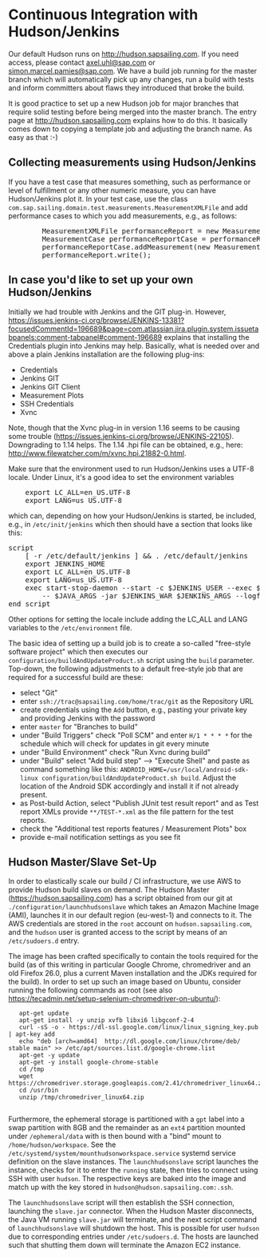 # Continuous Integration with Hudson/Jenkins

Our default Hudson runs on http://hudson.sapsailing.com. If you need access, please contact axel.uhl@sap.com or simon.marcel.pamies@sap.com. We have a build job running for the master branch which will automatically pick up any changes, run a build with tests and inform committers about flaws they introduced that broke the build.

It is good practice to set up a new Hudson job for major branches that require solid testing before being merged into the master branch. The entry page at http://hudson.sapsailing.com explains how to do this. It basically comes down to copying a template job and adjusting the branch name. As easy as that :-)

## Collecting measurements using Hudson/Jenkins

If you have a test case that measures something, such as performance or level of fulfillment or any other numeric measure, you can have Hudson/Jenkins plot it. In your test case, use the class `com.sap.sailing.domain.test.measurements.MeasurementXMLFile` and add performance cases to which you add measurements, e.g., as follows:
<pre>
        MeasurementXMLFile performanceReport = new MeasurementXMLFile(getClass());
        MeasurementCase performanceReportCase = performanceReport.addCase(getClass().getSimpleName());
        performanceReportCase.addMeasurement(new Measurement("My Measurement", theNumberIMeasured));
        performanceReport.write();
</pre>

## In case you'd like to set up your own Hudson/Jenkins

Initially we had trouble with Jenkins and the GIT plug-in. However, https://issues.jenkins-ci.org/browse/JENKINS-13381?focusedCommentId=196689&page=com.atlassian.jira.plugin.system.issuetabpanels:comment-tabpanel#comment-196689 explains that installing the Credentials plugin into Jenkins may help. Basically, what is needed over and above a plain Jenkins installation are the following plug-ins:

* Credentials
* Jenkins GIT
* Jenkins GIT Client
* Measurement Plots
* SSH Credentials
* Xvnc

Note, though that the Xvnc plug-in in version 1.16 seems to be causing some trouble (https://issues.jenkins-ci.org/browse/JENKINS-22105). Downgrading to 1.14 helps. The 1.14 .hpi file can be obtained, e.g., here: http://www.filewatcher.com/m/xvnc.hpi.21882-0.html.

Make sure that the environment used to run Hudson/Jenkins uses a UTF-8 locale. Under Linux, it's a good idea to set the environment variables
<pre>
    export LC_ALL=en_US.UTF-8
    export LANG=us_US.UTF-8
</pre>
which can, depending on how your Hudson/Jenkins is started, be included, e.g., in `/etc/init/jenkins` which then should have a section that looks like this:
<pre>
script
    [ -r /etc/default/jenkins ] && . /etc/default/jenkins
    export JENKINS_HOME
    export LC_ALL=en_US.UTF-8
    export LANG=us_US.UTF-8
    exec start-stop-daemon --start -c $JENKINS_USER --exec $JAVA --name jenkins \
        -- $JAVA_ARGS -jar $JENKINS_WAR $JENKINS_ARGS --logfile=$JENKINS_LOG
end script
</pre>
Other options for setting the locale include adding the LC_ALL and LANG variables to the `/etc/environment` file.

The basic idea of setting up a build job is to create a so-called "free-style software project" which then executes our `configuration/buildAndUpdateProduct.sh` script using the `build` parameter. Top-down, the following adjustments to a default free-style job that are required for a successful build are these:

* select "Git"
* enter `ssh://trac@sapsailing.com/home/trac/git` as the Repository URL
* create credentials using the `Add` button, e.g., pasting your private key and providing Jenkins with the password
* enter `master` for "Branches to build"
* under "Build Triggers" check "Poll SCM" and enter `H/1 * * * *` for the schedule which will check for updates in git every minute
* under "Build Environment" check "Run Xvnc during build"
* under "Build" select "Add build step" --> "Execute Shell" and paste as command something like this: `ANDROID_HOME=/usr/local/android-sdk-linux configuration/buildAndUpdateProduct.sh build`. Adjust the location of the Android SDK accordingly and install it if not already present.
* as Post-build Action, select "Publish JUnit test result report" and as Test report XMLs provide `**/TEST-*.xml` as the file pattern for the test reports.
* check the "Additional test reports features / Measurement Plots" box
* provide e-mail notification settings as you see fit

## Hudson Master/Slave Set-Up

In order to elastically scale our build / CI infrastructure, we use AWS to provide Hudson build slaves on demand. The Hudson Master (https://hudson.sapsailing.com) has a script obtained from our git at ``./configuration/launchhudsonslave`` which takes an Amazon Machine Image (AMI), launches it in our default region (eu-west-1) and connects to it. The AWS credentials are stored in the ``root`` account on ``hudson.sapsailing.com``, and the ``hudson`` user is granted access to the script by means of an ``/etc/sudoers.d`` entry.

The image has been crafted specifically to contain the tools required for the build (as of this writing in particular Google Chrome, chromedriver and an old Firefox 26.0, plus a current Maven installation and the JDKs required for the build). In order to set up such an image based on Ubuntu, consider running the following commands as root (see also https://tecadmin.net/setup-selenium-chromedriver-on-ubuntu/):
```
   apt-get update
   apt-get install -y unzip xvfb libxi6 libgconf-2-4
   curl -sS -o - https://dl-ssl.google.com/linux/linux_signing_key.pub | apt-key add
   echo "deb [arch=amd64]  http://dl.google.com/linux/chrome/deb/ stable main" >> /etc/apt/sources.list.d/google-chrome.list
   apt-get -y update
   apt-get -y install google-chrome-stable
   cd /tmp
   wget https://chromedriver.storage.googleapis.com/2.41/chromedriver_linux64.zip
   cd /usr/bin
   unzip /tmp/chromedriver_linux64.zip
   
```
Furthermore, the ephemeral storage is partitioned with a ``gpt`` label into a swap partition with 8GB and the remainder as an ``ext4`` partition mounted under ``/ephemeral/data`` with is then bound with a "bind" mount to ``/home/hudson/workspace``. See the ``/etc/systemd/system/mounthudsonworkspace.service`` systemd service definition on the slave instances. The ``launchhudsonslave`` script launches the instance, checks for it to enter the ``running`` state, then tries to connect using SSH with user ``hudson``. The respective keys are baked into the image and match up with the key stored in ``hudson@hudson.sapsailing.com:.ssh``.

The ``launchhudsonslave`` script will then establish the SSH connection, launching the ``slave.jar`` connector. When the Hudson Master disconnects, the Java VM running ``slave.jar`` will terminate, and the next script command of ``launchhudsonslave`` will shutdown the host. This is possible for user ``hudson`` due to corresponding entries under ``/etc/sudoers.d``. The hosts are launched such that shutting them down will terminate the Amazon EC2 instance.